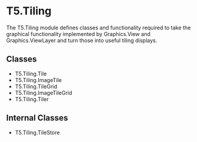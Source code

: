 T5.Tiling
============

The T5.Tiling module defines classes and functionality required to take the graphical functionality implemented by Graphics.View and Graphics.ViewLayer and turn those into useful tiling displays.

Classes
-------

- T5.Tiling.Tile
- T5.Tiling.ImageTile
- T5.Tiling.TileGrid
- T5.Tiling.ImageTileGrid
- T5.Tiling.Tiler

Internal Classes
----------------

- T5.Tiling.TileStore